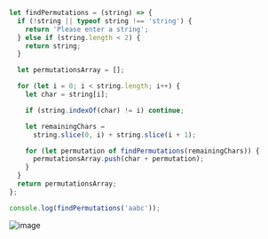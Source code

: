 
```js
let findPermutations = (string) => {
  if (!string || typeof string !== 'string') {
    return 'Please enter a string';
  } else if (string.length < 2) {
    return string;
  }

  let permutationsArray = [];

  for (let i = 0; i < string.length; i++) {
    let char = string[i];

    if (string.indexOf(char) != i) continue;

    let remainingChars =
      string.slice(0, i) + string.slice(i + 1);

    for (let permutation of findPermutations(remainingChars)) {
      permutationsArray.push(char + permutation);
    }
  }
  return permutationsArray;
};

console.log(findPermutations('aabc'));
```

![image](https://github.com/saiteja-gatadi1996/interview_prep/assets/42731246/646cbed5-cc1e-49eb-b1ad-9d38527e558f)

